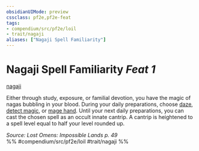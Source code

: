```yaml
---
obsidianUIMode: preview
cssclass: pf2e,pf2e-feat
tags:
- compendium/src/pf2e/loil
- trait/nagaji
aliases: ["Nagaji Spell Familiarity"]
---
```

# Nagaji Spell Familiarity  *Feat 1*  
[nagaji](../../Rules/traits/nagaji-loil.md)  


Either through study, exposure, or familial devotion, you have the magic of nagas bubbling in your blood. During your daily preparations, choose [daze](../spells/daze.md), [detect magic](../spells/detect-magic.md), or [mage hand](../spells/mage-hand.md). Until your next daily preparations, you can cast the chosen spell as an occult innate cantrip. A cantrip is heightened to a spell level equal to half your level rounded up.

*Source: Lost Omens: Impossible Lands p. 49*  
%% #compendium/src/pf2e/loil #trait/nagaji %%